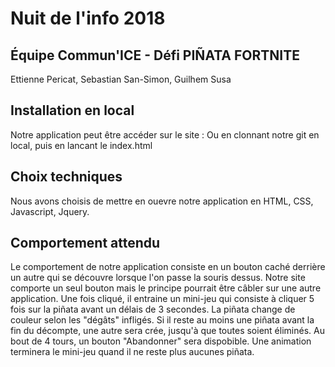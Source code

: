 # Nuit de l'info 2018
##  Équipe Commun'ICE - Défi PIÑATA FORTNITE
Ettienne Pericat, Sebastian San-Simon, Guilhem Susa 

## Installation en local
Notre application peut être accéder sur le site : 
Ou en clonnant notre git en local, puis en lancant le index.html

## Choix techniques
Nous avons choisis de mettre en ouevre notre application en HTML, CSS, Javascript, Jquery.

## Comportement attendu
Le comportement de notre application consiste en un bouton caché derrière un autre qui se découvre lorsque l'on passe la souris dessus.
Notre site comporte un seul bouton mais le principe pourrait être câbler sur une autre application.
Une fois cliqué, il entraine un mini-jeu qui consiste à cliquer 5 fois sur la piñata avant un délais de 3 secondes.
La piñata change de couleur selon les "dégâts" infligés.
Si il reste au moins une piñata avant la fin du décompte, une autre sera crée, jusqu'à que toutes soient éliminés.
Au bout de 4 tours, un bouton "Abandonner" sera dispobible.
Une animation terminera le mini-jeu quand il ne reste plus aucunes piñata.
